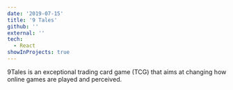 ```yaml
---
date: '2019-07-15'
title: '9 Tales'
github: ''
external: ''
tech:
  - React
showInProjects: true
---
```


9Tales is an exceptional trading card game (TCG) that aims at changing how online games are played and perceived.